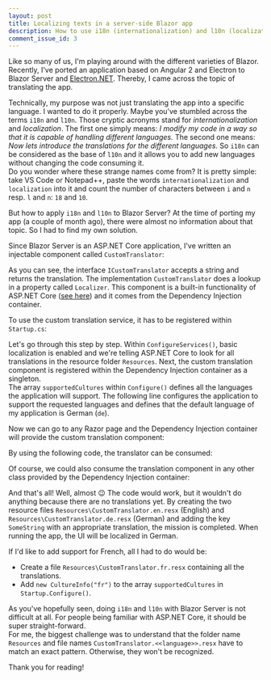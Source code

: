 ```yaml
---
layout: post
title: Localizing texts in a server-side Blazor app
description: How to use i18n (internationalization) and l10n (localization) with Blazor Server
comment_issue_id: 3
---
```


Like so many of us, I'm playing around with the different varieties of Blazor. Recently, I've ported an application based on Angular 2 and Electron to Blazor Server and [Electron.NET](https://github.com/ElectronNET). Thereby, I came across the topic of translating the app.

Technically, my purpose was not just translating the app into a specific language. I wanted to do it properly. Maybe you've stumbled across the terms `i18n` and `l10n`. Those cryptic acronyms stand for *internationalization* and *localization*. The first one simply means: *I modify my code in a way so that it is capable of handling different languages.* The second one means: *Now lets introduce the translations for the different languages.* So `i18n` can be considered as the base of `l10n` and it allows you to add new languages without changing the code consuming it.  
Do you wonder where these strange names come from? It is pretty simple: take VS Code or Notepad++, paste the words `internationalization` and `localization` into it and count the number of characters between `i` and `n` resp. `l` and `n`: `18` and `10`.

But how to apply `i18n` and `l10n` to Blazor Server? At the time of porting my app (a couple of month ago), there were almost no information about that topic. So I had to find my own solution.

Since Blazor Server is an ASP.NET Core application, I've written an injectable component called `CustomTranslator`:

<script src="https://gist.github.com/mu88/585976478220b23b7db1e8e27753092a.js?file=CustomTranslator.cs"></script>

As you can see, the interface `ICustomTranslator` accepts a string and returns the translation. The implementation `CustomTranslator` does a lookup in a property called `Localizer`. This component is a built-in functionality of ASP.NET Core ([see here](https://docs.microsoft.com/en-us/aspnet/core/fundamentals/localization?view=aspnetcore-3.1)) and it comes from the Dependency Injection container.

To use the custom translation service, it has to be registered within `Startup.cs`:

<script src="https://gist.github.com/mu88/585976478220b23b7db1e8e27753092a.js?file=Startup.cs"></script>

Let's go through this step by step. Within `ConfigureServices()`, basic localization is enabled and we're telling ASP.NET Core to look for all translations in the resource folder `Resources`. Next, the custom translation component is registered within the Dependency Injection container as a singleton.  
The array `supportedCultures` within `Configure()` defines all the languages the application will support. The following line configures the application to support the requested languages and defines that the default language of my application is German (`de`).

Now we can go to any Razor page and the Dependency Injection container will provide the custom translation component:

<script src="https://gist.github.com/mu88/585976478220b23b7db1e8e27753092a.js?file=Index1.razor"></script>

By using the following code, the translator can be consumed:

<script src="https://gist.github.com/mu88/585976478220b23b7db1e8e27753092a.js?file=Index2.razor"></script>

Of course, we could also consume the translation component in any other class provided by the Dependency Injection container:

<script src="https://gist.github.com/mu88/585976478220b23b7db1e8e27753092a.js?file=MyBusinessLogicService.cs"></script>

And that's all! Well, almost :wink: The code would work, but it wouldn't do anything because there are no translations yet. By creating the two resource files `Resources\CustomTranslator.en.resx` (English) and `Resources\CustomTranslator.de.resx` (German) and adding the key `SomeString` with an appropriate translation, the mission is completed. When running the app, the UI will be localized in German.

If I'd like to add support for French, all I had to do would be:
* Create a file `Resources\CustomTranslator.fr.resx` containing all the translations.
* Add `new CultureInfo("fr")` to the array `supportedCultures` in `Startup.Configure()`.

As you've hopefully seen, doing `i18n` and `l10n` with Blazor Server is not difficult at all. For people being familiar with ASP.NET Core, it should be super straight-forward.  
For me, the biggest challenge was to understand that the folder name `Resources` and file names `CustomTranslator.<<language>>.resx` have to match an exact pattern. Otherwise, they won't be recognized.

Thank you for reading!